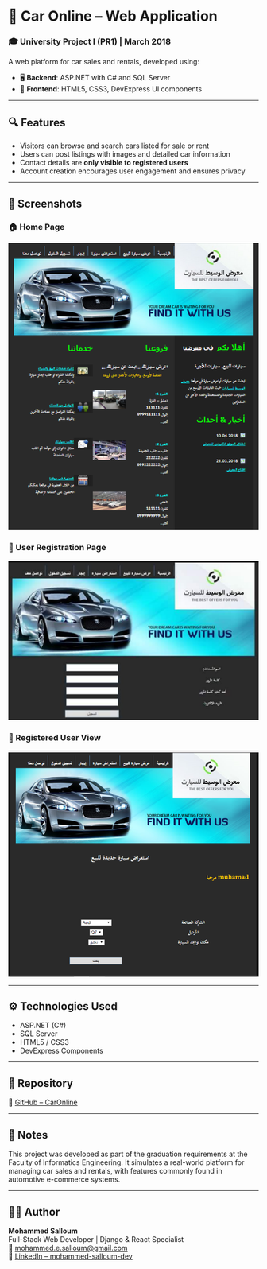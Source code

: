 # 🚗 Car Online – Web Application

### 🎓 University Project I (PR1) | March 2018

A web platform for car sales and rentals, developed using:

- 🖥️ **Backend**: ASP.NET with C# and SQL Server  
- 🎨 **Frontend**: HTML5, CSS3, DevExpress UI components

---

## 🔍 Features

- Visitors can browse and search cars listed for sale or rent
- Users can post listings with images and detailed car information
- Contact details are **only visible to registered users**
- Account creation encourages user engagement and ensures privacy

---

## 📸 Screenshots

### 🏠 Home Page
![Homepage](Screenshots/home-page.png)

### 📝 User Registration Page
![Signup](Screenshots/signup-page.png)

### 👤 Registered User View
![Registered User](Screenshots/registered-user-view.png)

---

## ⚙️ Technologies Used

- ASP.NET (C#)
- SQL Server
- HTML5 / CSS3
- DevExpress Components

---

## 📂 Repository

🔗 [GitHub – CarOnline](https://github.com/mohammed-salloum/CarOnline)

---

## 📌 Notes

This project was developed as part of the graduation requirements at the Faculty of Informatics Engineering. It simulates a real-world platform for managing car sales and rentals, with features commonly found in automotive e-commerce systems.

---

## 👨‍💻 Author

**Mohammed Salloum**  
Full-Stack Web Developer | Django & React Specialist  
📧 mohammed.e.salloum@gmail.com  
🔗 [LinkedIn – mohammed-salloum-dev](https://linkedin.com/in/mohammed-salloum-dev)
